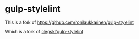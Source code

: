 # gulp-stylelint

This is a fork of https://github.com/ronilaukkarinen/gulp-stylelint

Which is a fork of [olegskl/gulp-stylelint](https://github.com/olegskl/gulp-stylelint)
